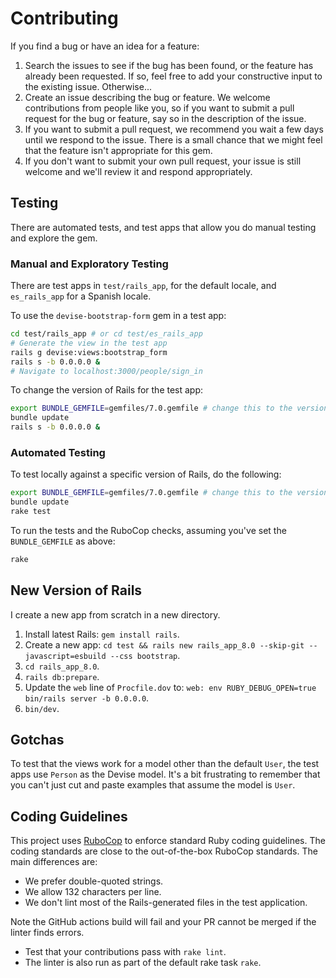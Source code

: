 # Contributing

If you find a bug or have an idea for a feature:

1. Search the issues to see if the bug has been found, or the feature has already been requested. If so, feel free to add your constructive input to the existing issue. Otherwise...
2. Create an issue describing the bug or feature. We welcome contributions from people like you, so if you want to submit a pull request for the bug or feature, say so in the description of the issue.
3. If you want to submit a pull request, we recommend you wait a few days until we respond to the issue. There is a small chance that we might feel that the feature isn't appropriate for this gem.
4. If you don't want to submit your own pull request, your issue is still welcome and we'll review it and respond appropriately.

## Testing

There are automated tests, and test apps that allow you do manual testing and explore the gem.

### Manual and Exploratory Testing

There are test apps in `test/rails_app`, for the default locale, and `es_rails_app` for a Spanish locale.

To use the `devise-bootstrap-form` gem in a test app:

```bash
cd test/rails_app # or cd test/es_rails_app
# Generate the view in the test app
rails g devise:views:bootstrap_form
rails s -b 0.0.0.0 &
# Navigate to localhost:3000/people/sign_in
```

To change the version of Rails for the test app:

```bash
export BUNDLE_GEMFILE=gemfiles/7.0.gemfile # change this to the version of Rails you need
bundle update
rails s -b 0.0.0.0 &
```

### Automated Testing

To test locally against a specific version of Rails, do the following:

```bash
export BUNDLE_GEMFILE=gemfiles/7.0.gemfile # change this to the version of Rails you need
bundle update
rake test
```

To run the tests and the RuboCop checks, assuming you've set the `BUNDLE_GEMFILE` as above:

```bash
rake
```

## New Version of Rails

I create a new app from scratch in a new directory.

1. Install latest Rails: `gem install rails`.
1. Create a new app: `cd test && rails new rails_app_8.0 --skip-git --javascript=esbuild --css bootstrap`.
1. `cd rails_app_8.0`.
1. `rails db:prepare`.
1. Update the `web` line of `Procfile.dov` to: `web: env RUBY_DEBUG_OPEN=true bin/rails server -b 0.0.0.0`.
1. `bin/dev`.

## Gotchas

To test that the views work for a model other than the default `User`, the test apps use `Person` as the Devise model. It's a bit frustrating to remember that you can't just cut and paste examples that assume the model is `User`.

## Coding Guidelines

This project uses [RuboCop](https://github.com/bbatsov/rubocop) to enforce standard Ruby coding
guidelines. The coding standards are close to the out-of-the-box RuboCop standards. The main differences are:

* We prefer double-quoted strings.
* We allow 132 characters per line.
* We don't lint most of the Rails-generated files in the test application.

Note the GitHub actions build will fail and your PR cannot be merged if the linter finds errors.

* Test that your contributions pass with `rake lint`.
* The linter is also run as part of the default rake task `rake`.
